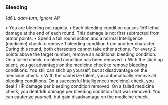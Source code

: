 ### Bleeding

_1d6 L dam-turn, ignore AP_

•        You are bleeding out rapidly.
•        Each bleeding condition causes 1d6 lethal damage at the end of each round. This damage is not first subtracted from armor points.
•        Spend a full round action and a normal Intelligence (medicine) check to remove 1 bleeding condition from another character. During this round, both characters cannot take other actions. For every 2 points above the target number, remove an additional bleeding condition. On a failed check, no bleed condition has been removed.
•        With the stich up talent, you get advantage on the medicine check to remove bleeding conditions. You still can stich up yourself, but at disadvantage on the medicine check.
•        With the cauterize talent, you automatically remove all bleeding conditions. On a successful Intelligence (medicine) check, you deal 1 HP damage per bleeding condition removed. On a failed medicine check, you deal 1d6 damage per bleeding condition that was removed. You can cauterize yourself, but gain disadvantage on the medicine check.